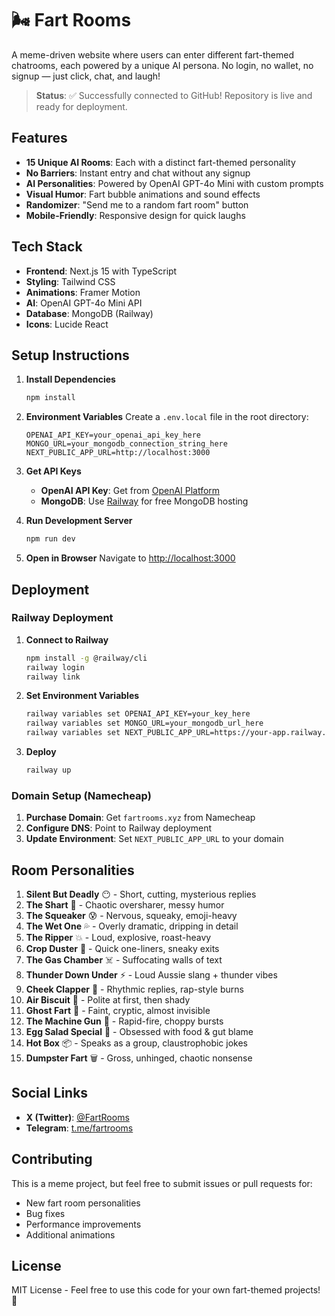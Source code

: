 # 🌬️ Fart Rooms

A meme-driven website where users can enter different fart-themed chatrooms, each powered by a unique AI persona. No login, no wallet, no signup — just click, chat, and laugh!

> **Status**: ✅ Successfully connected to GitHub! Repository is live and ready for deployment.

## Features

- **15 Unique AI Rooms**: Each with a distinct fart-themed personality
- **No Barriers**: Instant entry and chat without any signup
- **AI Personalities**: Powered by OpenAI GPT-4o Mini with custom prompts
- **Visual Humor**: Fart bubble animations and sound effects
- **Randomizer**: "Send me to a random fart room" button
- **Mobile-Friendly**: Responsive design for quick laughs

## Tech Stack

- **Frontend**: Next.js 15 with TypeScript
- **Styling**: Tailwind CSS
- **Animations**: Framer Motion
- **AI**: OpenAI GPT-4o Mini API
- **Database**: MongoDB (Railway)
- **Icons**: Lucide React

## Setup Instructions

1. **Install Dependencies**
   ```bash
   npm install
   ```

2. **Environment Variables**
   Create a `.env.local` file in the root directory:
   ```env
   OPENAI_API_KEY=your_openai_api_key_here
   MONGO_URL=your_mongodb_connection_string_here
   NEXT_PUBLIC_APP_URL=http://localhost:3000
   ```

3. **Get API Keys**
   - **OpenAI API Key**: Get from [OpenAI Platform](https://platform.openai.com/api-keys)
   - **MongoDB**: Use [Railway](https://railway.app) for free MongoDB hosting

4. **Run Development Server**
   ```bash
   npm run dev
   ```

5. **Open in Browser**
   Navigate to [http://localhost:3000](http://localhost:3000)

## Deployment

### Railway Deployment

1. **Connect to Railway**
   ```bash
   npm install -g @railway/cli
   railway login
   railway link
   ```

2. **Set Environment Variables**
   ```bash
   railway variables set OPENAI_API_KEY=your_key_here
   railway variables set MONGO_URL=your_mongodb_url_here
   railway variables set NEXT_PUBLIC_APP_URL=https://your-app.railway.app
   ```

3. **Deploy**
   ```bash
   railway up
   ```

### Domain Setup (Namecheap)

1. **Purchase Domain**: Get `fartrooms.xyz` from Namecheap
2. **Configure DNS**: Point to Railway deployment
3. **Update Environment**: Set `NEXT_PUBLIC_APP_URL` to your domain

## Room Personalities

1. **Silent But Deadly** 😶 - Short, cutting, mysterious replies
2. **The Shart** 💩 - Chaotic oversharer, messy humor
3. **The Squeaker** 😰 - Nervous, squeaky, emoji-heavy
4. **The Wet One** 💦 - Overly dramatic, dripping in detail
5. **The Ripper** 💥 - Loud, explosive, roast-heavy
6. **Crop Duster** 🌾 - Quick one-liners, sneaky exits
7. **The Gas Chamber** ☠️ - Suffocating walls of text
8. **Thunder Down Under** ⚡ - Loud Aussie slang + thunder vibes
9. **Cheek Clapper** 👏 - Rhythmic replies, rap-style burns
10. **Air Biscuit** 🍪 - Polite at first, then shady
11. **Ghost Fart** 👻 - Faint, cryptic, almost invisible
12. **The Machine Gun** 🔫 - Rapid-fire, choppy bursts
13. **Egg Salad Special** 🥚 - Obsessed with food & gut blame
14. **Hot Box** 📦 - Speaks as a group, claustrophobic jokes
15. **Dumpster Fart** 🗑️ - Gross, unhinged, chaotic nonsense

## Social Links

- **X (Twitter)**: [@FartRooms](https://x.com/FartRooms)
- **Telegram**: [t.me/fartrooms](https://t.me/fartrooms)

## Contributing

This is a meme project, but feel free to submit issues or pull requests for:
- New fart room personalities
- Bug fixes
- Performance improvements
- Additional animations

## License

MIT License - Feel free to use this code for your own fart-themed projects! 💨